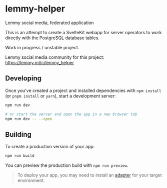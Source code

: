 # lemmy-helper

Lemmy social media, federated application

This is an attempt to create a SvelteKit webapp for server operators to work directly with the PostgreSQL database tables.

Work in progress / unstable project.

Lemmy social media community for this project: https://lemmy.ml/c/lemmy_helper


## Developing

Once you've created a project and installed dependencies with `npm install` (or `pnpm install` or `yarn`), start a development server:

```bash
npm run dev

# or start the server and open the app in a new browser tab
npm run dev -- --open
```

## Building

To create a production version of your app:

```bash
npm run build
```

You can preview the production build with `npm run preview`.

> To deploy your app, you may need to install an [adapter](https://kit.svelte.dev/docs/adapters) for your target environment.
